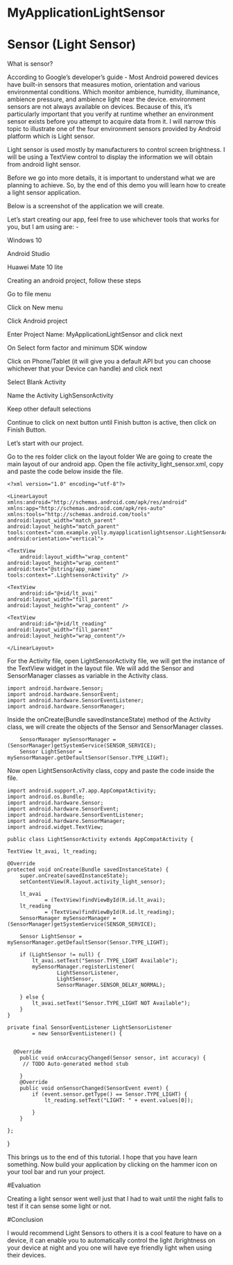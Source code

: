 # MyApplicationLightSensor

  # Sensor (Light Sensor)
  
  What is sensor? 

According to Google’s developer’s guide - Most Android powered devices have built-in sensors that measures motion, orientation and various environmental conditions.  Which monitor ambience, humidity, illuminance, ambience pressure, and ambience light near the device.  environment sensors are not always available on devices. Because of this, it’s particularly important that you verify at runtime whether an environment sensor exists before you attempt to acquire data from it. I will narrow this topic to illustrate one of the four environment sensors provided by Android platform which is Light sensor. 

Light sensor is used mostly by manufacturers to control screen brightness. I will be using a TextView control to display the information we will obtain from android light sensor.

Before we go into more details, it is important to understand what we are planning to achieve. So, by the end of this demo you will learn how to create a light sensor application. 

Below is a screenshot of the application we will create.
 
Let’s start creating our app, feel free to use whichever tools that works for you, but I am using are: -

Windows 10

Android Studio

Huawei Mate 10 lite

Creating an android project, follow these steps

Go to file menu

Click on New menu

Click Android project

Enter Project Name: MyApplicationLightSensor and click next

On Select form factor and minimum SDK window

Click on Phone/Tablet (it will give you a default API but you can choose whichever that your Device can handle) and click next

Select Blank Activity

Name the Activity LighSensorActivity

Keep other default selections

Continue to click on next button until Finish button is active, then click on Finish Button. 

Let’s start with our project.

Go to the res folder click on the layout folder We are going to create the main layout of our android app. Open the file activity_light_sensor.xml, copy and paste the code below inside the file.
  
    <?xml version="1.0" encoding="utf-8"?>

    <LinearLayout xmlns:android="http://schemas.android.com/apk/res/android"
    xmlns:app="http://schemas.android.com/apk/res-auto"
    xmlns:tools="http://schemas.android.com/tools"
    android:layout_width="match_parent"
    android:layout_height="match_parent"
    tools:context="com.example.yolly.myapplicationlightsensor.LightSensorActivity"
    android:orientation="vertical">

    <TextView
        android:layout_width="wrap_content"
    android:layout_height="wrap_content"
    android:text="@string/app_name"
    tools:context=".LightsensorActivity" />

    <TextView
        android:id="@+id/lt_avai"
    android:layout_width="fill_parent"
    android:layout_height="wrap_content" /> 
  
    <TextView
        android:id="@+id/lt_reading"
    android:layout_width="fill_parent"
    android:layout_height="wrap_content"/>
    
    </LinearLayout>

For the Activity file, open LightSensorActivity file, we will get the instance of the TextView widget in the layout file. We will add the Sensor and SensorManager classes as variable in the Activity class.

    import android.hardware.Sensor;
    import android.hardware.SensorEvent;
    import android.hardware.SensorEventListener;
    import android.hardware.SensorManager;

Inside the onCreate(Bundle savedInstanceState) method of the Activity class, we will create the objects of the Sensor and SensorManager classes.

        SensorManager mySensorManager = (SensorManager)getSystemService(SENSOR_SERVICE);
        Sensor LightSensor = mySensorManager.getDefaultSensor(Sensor.TYPE_LIGHT);

Now open LightSensorActivity class, copy and paste the code inside the file.

    import android.support.v7.app.AppCompatActivity;
    import android.os.Bundle;
    import android.hardware.Sensor;
    import android.hardware.SensorEvent;
    import android.hardware.SensorEventListener;
    import android.hardware.SensorManager;
    import android.widget.TextView;

    public class LightSensorActivity extends AppCompatActivity {

    TextView lt_avai, lt_reading;

    @Override
    protected void onCreate(Bundle savedInstanceState) {
        super.onCreate(savedInstanceState);
        setContentView(R.layout.activity_light_sensor);

        lt_avai
                = (TextView)findViewById(R.id.lt_avai);
        lt_reading
                = (TextView)findViewById(R.id.lt_reading);
        SensorManager mySensorManager = (SensorManager)getSystemService(SENSOR_SERVICE);

        Sensor LightSensor = mySensorManager.getDefaultSensor(Sensor.TYPE_LIGHT);

        if (LightSensor != null) {
            lt_avai.setText("Sensor.TYPE_LIGHT Available");
            mySensorManager.registerListener(
                    LightSensorListener,
                    LightSensor,
                    SensorManager.SENSOR_DELAY_NORMAL);

        } else {
            lt_avai.setText("Sensor.TYPE_LIGHT NOT Available");
        }
    }

    private final SensorEventListener LightSensorListener
            = new SensorEventListener() {


      @Override
        public void onAccuracyChanged(Sensor sensor, int accuracy) {
         // TODO Auto-generated method stub

        }
        @Override
        public void onSensorChanged(SensorEvent event) {
            if (event.sensor.getType() == Sensor.TYPE_LIGHT) {
                lt_reading.setText("LIGHT: " + event.values[0]);

            }
        }

    };
}
 


This brings us to the end of this tutorial. I hope that you have learn something. Now build your application by clicking on the hammer icon on your tool bar and run your project.

#Evaluation 

Creating a light sensor went well just that I had to wait until the night falls to test if it can sense some light or not. 

#Conclusion

 I would recommend Light Sensors to others it is a cool feature to have on a device,  it can enable you to automatically control the light  /brightness on your device at night and you one will have eye friendly light when using their devices.







